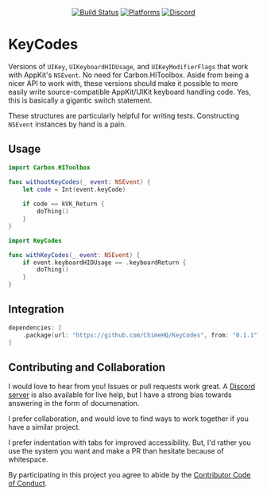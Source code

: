 <div align="center">

[![Build Status][build status badge]][build status]
[![Platforms][platforms badge]][platforms]
[![Discord][discord badge]][discord]

</div>

# KeyCodes

Versions of `UIKey`, `UIKeyboardHIDUsage`, and `UIKeyModifierFlags` that work with AppKit's `NSEvent`. No need for Carbon.HIToolbox. Aside from being a nicer API to work with, these versions should make it possible to more easily write source-compatible AppKit/UIKit keyboard handling code. Yes, this is basically a gigantic switch statement.

These structures are particularly helpful for writing tests. Constructing `NSEvent` instances by hand is a pain.

## Usage

```swift
import Carbon.HIToolbox

func withoutKeyCodes(_ event: NSEvent) {
    let code = Int(event.keyCode)
    
    if code == kVK_Return {
        doThing()
    }
}

import KeyCodes

func withKeyCodes(_ event: NSEvent) {
    if event.keyboardHIDUsage == .keyboardReturn {
        doThing()
    }
}
```

## Integration

```swift
dependencies: [
    .package(url: "https://github.com/ChimeHQ/KeyCodes", from: "0.1.1")
]
```

## Contributing and Collaboration

I would love to hear from you! Issues or pull requests work great. A [Discord server][discord] is also available for live help, but I have a strong bias towards answering in the form of documenation.

I prefer collaboration, and would love to find ways to work together if you have a similar project.

I prefer indentation with tabs for improved accessibility. But, I'd rather you use the system you want and make a PR than hesitate because of whitespace.

By participating in this project you agree to abide by the [Contributor Code of Conduct](CODE_OF_CONDUCT.md).

[build status]: https://github.com/ChimeHQ/KeyCodes/actions
[build status badge]: https://github.com/ChimeHQ/KeyCodes/workflows/CI/badge.svg
[platforms]: https://swiftpackageindex.com/ChimeHQ/KeyCodes
[platforms badge]: https://img.shields.io/endpoint?url=https%3A%2F%2Fswiftpackageindex.com%2Fapi%2Fpackages%2FChimeHQ%2FKeyCodes%2Fbadge%3Ftype%3Dplatforms
[discord]: https://discord.gg/esFpX6sErJ
[discord badge]: https://img.shields.io/badge/Discord-purple?logo=Discord&label=Chat&color=%235A64EC
